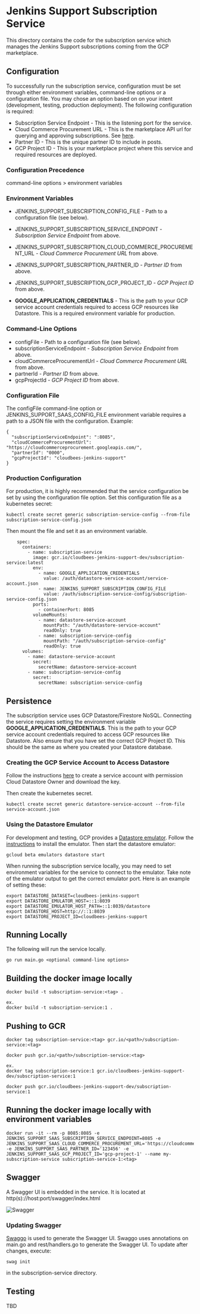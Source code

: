# Jenkins Support Subscription Service
This directory contains the code for the subscription service which manages the 
Jenkins Support subscriptions coming from the GCP marketplace.

## Configuration
To successfully run the subscription service, configuration must be set through either environment variables, command-line options or a configuration file. You may chose an option based on on your intent (development, testing, production deployment). The following configuration is required:

* Subscription Service Endpoint - This is the listening port for the service.
* Cloud Commerce Procurement URL - This is the marketplace API url for querying and approving subscriptions. See [here](https://cloud.google.com/marketplace/docs/partners/commerce-procurement-api/reference/rest/).
* Partner ID - This is the unique partner ID to include in posts.
* GCP Project ID - This is your marketplace project where this service and required resources are deployed.

### Configuration Precedence
command-line options > environment variables

### Environment Variables
* JENKINS_SUPPORT_SUBSCRIPTION_CONFIG_FILE - Path to a configuration file (see below).
* JENKINS_SUPPORT_SUBSCRIPTION_SERVICE_ENDPOINT - _Subscription Service Endpoint_ from above.
* JENKINS_SUPPORT_SUBSCRIPTION_CLOUD_COMMERCE_PROCUREMENT_URL - _Cloud Commerce Procurement URL_ from above.
* JENKINS_SUPPORT_SUBSCRIPTION_PARTNER_ID - _Partner ID_ from above.
* JENKINS_SUPPORT_SUBSCRIPTION_GCP_PROJECT_ID - _GCP Project ID_ from above.

* **GOOGLE_APPLICATION_CREDENTIALS** - This is the path to your GCP service account credentials required to access GCP resources like Datastore. This is a required environment variable for production.

### Command-Line Options
* configFile - Path to a configuration file (see below).
* subscriptionServiceEndpoint - _Subscription Service Endpoint_ from above.
* cloudCommerceProcurementUrl - _Cloud Commerce Procurement URL_ from above.
* partnerId - _Partner ID_ from above.
* gcpProjectId - _GCP Project ID_ from above.

### Configuration File
The configFile command-line option or JENKINS_SUPPORT_SAAS_CONFIG_FILE environment variable requires a path to a JSON file with the configuration. Example:
```
{
  "subscriptionServiceEndpoint": ":8085",
  "cloudCommerceProcurementUrl": "https://cloudcommerceprocurement.googleapis.com/",
  "partnerId": "0000",
  "gcpProjectId": "cloudbees-jenkins-support"
}
```

### Production Configuration
For production, it is highly recommended that the service configuration be set by using the configuration file option. Set this configuration file as a kubernetes secret:

```
kubectl create secret generic subscription-service-config --from-file subscription-service-config.json
```

Then mount the file and set it as an environment variable.

```
    spec:
      containers:
        - name: subscription-service
          image: gcr.io/cloudbees-jenkins-support-dev/subscription-service:latest
          env:
            - name: GOOGLE_APPLICATION_CREDENTIALS
              value: /auth/datastore-service-account/service-account.json
            - name: JENKINS_SUPPORT_SUBSCRIPTION_CONFIG_FILE
              value: /auth/subscription-service-config/subscription-service-config.json
          ports:
            - containerPort: 8085
          volumeMounts:
            - name: datastore-service-account
              mountPath: "/auth/datastore-service-account"
              readOnly: true
            - name: subscription-service-config
              mountPath: "/auth/subscription-service-config"
              readOnly: true
      volumes:
        - name: datastore-service-account
          secret:
            secretName: datastore-service-account
        - name: subscription-service-config
          secret:
            secretName: subscription-service-config
```

## Persistence
The subscription service uses GCP Datastore/Firestore NoSQL. Connecting the service requires setting the environment variable **GOOGLE_APPLICATION_CREDENTIALS**. This is the path to your GCP service account credentials required to access GCP resources like Datastore. Also ensure that you have set the correct GCP Project ID. This should be the same as where you created your Datastore database. 

### Creating the GCP Service Account to Access Datastore
Follow the instructions [here](https://cloud.google.com/datastore/docs/activate#other-platforms) to create a service account with permission Cloud Datastore Owner and download the key.

Then create the kubernetes secret.
```
kubectl create secret generic datastore-service-account --from-file service-account.json
```

### Using the Datastore Emulator
For development and testing, GCP provides a [Datastore emulator](https://cloud.google.com/datastore/docs/tools/datastore-emulator). Follow the [instructions](https://cloud.google.com/datastore/docs/tools/datastore-emulator#installing_the_emulator) to install the emulator. Then start the datastore emulator:

```
gcloud beta emulators datastore start
```
When running the subscription service locally, you may need to set environment variables for the service to connect to the emulator. Take note of the emulator output to get the correct emulator port. Here is an example of setting these:

```
export DATASTORE_DATASET=cloudbees-jenkins-support
export DATASTORE_EMULATOR_HOST=::1:8039
export DATASTORE_EMULATOR_HOST_PATH=::1:8039/datastore
export DATASTORE_HOST=http://::1:8039
export DATASTORE_PROJECT_ID=cloudbees-jenkins-support
```

## Running Locally
The following will run the service locally.
```
go run main.go <optional command-line options>
```

## Building the docker image locally
```
docker build -t subscription-service:<tag> .

ex.
docker build -t subscription-service:1 .
```

## Pushing to GCR
```
docker tag subscription-service:<tag> gcr.io/<path>/subscription-service:<tag>

docker push gcr.io/<path>/subscription-service:<tag>

ex.
docker tag subscription-service:1 gcr.io/cloudbees-jenkins-support-dev/subscription-service:1

docker push gcr.io/cloudbees-jenkins-support-dev/subscription-service:1

```

## Running the docker image locally with environment variables
```
docker run -it --rm -p 8085:8085 -e JENKINS_SUPPORT_SAAS_SUBSCRIPTION_SERVICE_ENDPOINT=8085 -e JENKINS_SUPPORT_SAAS_CLOUD_COMMERCE_PROCUREMENT_URL='https://cloudcommerceprocurement.googleapis.com/' -e JENKINS_SUPPORT_SAAS_PARTNER_ID='123456' -e JENKINS_SUPPORT_SAAS_GCP_PROJECT_ID='gcp-project-1' --name my-subscription-service subscription-service-1:<tag>

```

## Swagger
A Swagger UI is embedded in the service. It is located at http(s)://host:port/swagger/index.html

![Swagger](https://user-images.githubusercontent.com/6440106/63872211-430eaa00-c972-11e9-93b9-fd417ae02eb8.png)

### Updating Swagger
[Swaggo](https://github.com/swaggo/swag) is used to generate the Swagger UI. Swaggo uses annotations on main.go and rest/handlers.go to generate the Swagger UI. To update after changes, execute:

```
swag init
```

in the subscription-service directory.

## Testing
TBD
